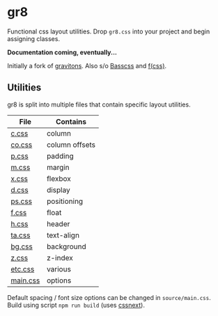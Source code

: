# gr8

Functional css layout utilities. Drop `gr8.css` into your project and begin assigning classes.

**Documentation coming, eventually...**

Initially a fork of [gravitons](https://github.com/jxnblk/gravitons). Also s/o [Basscss](http://basscss.com) and  [f(css)](http://www.jon.gold/2015/07/functional-css/).

## Utilities

gr8 is split into multiple files that contain specific layout utilities.

File | Contains
--- | ---
[c.css](https://github.com/amongiants/gr8/blob/master/source/c.css) | column
[co.css](https://github.com/amongiants/gr8/blob/master/source/co.css) | column offsets
[p.css](https://github.com/amongiants/gr8/blob/master/source/p.css) | padding
[m.css](https://github.com/amongiants/gr8/blob/master/source/m.css) | margin
[x.css](https://github.com/amongiants/gr8/blob/master/source/x.css) | flexbox
[d.css](https://github.com/amongiants/gr8/blob/master/source/d.css) | display
[ps.css](https://github.com/amongiants/gr8/blob/master/source/ps.css) | positioning
[f.css](https://github.com/amongiants/gr8/blob/master/source/f.css) | float
[h.css](https://github.com/amongiants/gr8/blob/master/source/h.css) | header
[ta.css](https://github.com/amongiants/gr8/blob/master/source/ta.css) | text-align
[bg.css](https://github.com/amongiants/gr8/blob/master/source/bg.css) | background
[z.css](https://github.com/amongiants/gr8/blob/master/source/z.css) | z-index
[etc.css](https://github.com/amongiants/gr8/blob/master/source/etc.css) | various
[main.css](https://github.com/amongiants/gr8/blob/master/source/main.css) | options

Default spacing / font size options can be changed in `source/main.css`. Build using script `npm run build` (uses [cssnext](http://cssnext.io)).
